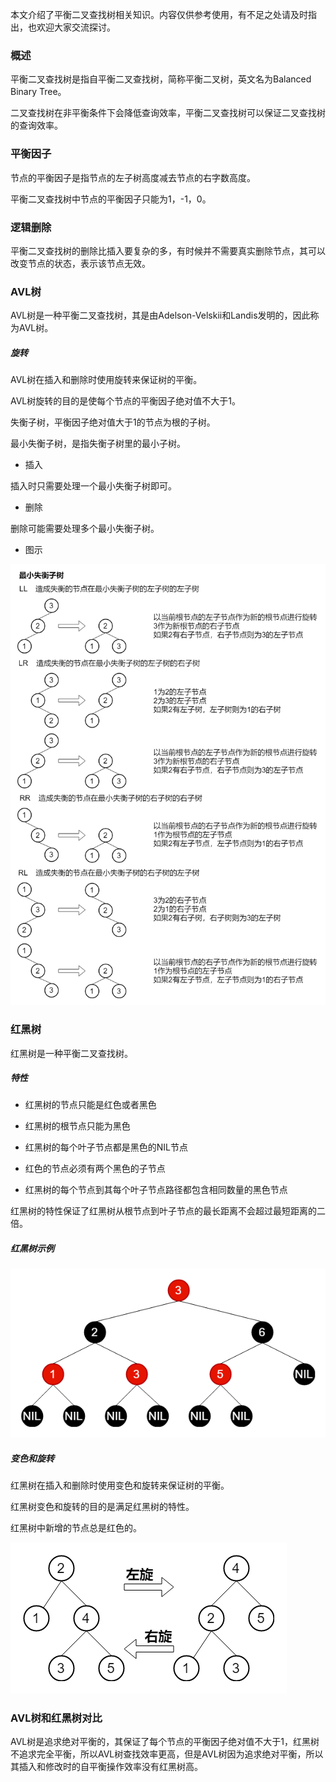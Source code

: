 本文介绍了平衡二叉查找树相关知识。内容仅供参考使用，有不足之处请及时指出，也欢迎大家交流探讨。

### 概述

平衡二叉查找树是指自平衡二叉查找树，简称平衡二叉树，英文名为Balanced Binary Tree。

二叉查找树在非平衡条件下会降低查询效率，平衡二叉查找树可以保证二叉查找树的查询效率。

### 平衡因子

节点的平衡因子是指节点的左子树高度减去节点的右字数高度。

平衡二叉查找树中节点的平衡因子只能为1，-1，0。

### 逻辑删除

平衡二叉查找树的删除比插入要复杂的多，有时候并不需要真实删除节点，其可以改变节点的状态，表示该节点无效。

### AVL树

AVL树是一种平衡二叉查找树，其是由Adelson-Velskii和Landis发明的，因此称为AVL树。

##### 旋转

AVL树在插入和删除时使用旋转来保证树的平衡。

AVL树旋转的目的是使每个节点的平衡因子绝对值不大于1。

失衡子树，平衡因子绝对值大于1的节点为根的子树。

最小失衡子树，是指失衡子树里的最小子树。

* 插入

插入时只需要处理一个最小失衡子树即可。

* 删除

删除可能需要处理多个最小失衡子树。

* 图示

![AVL树-旋转](./image/AVL树-旋转.png)

### 红黑树

红黑树是一种平衡二叉查找树。

##### 特性

* 红黑树的节点只能是红色或者黑色

* 红黑树的根节点只能为黑色

* 红黑树的每个叶子节点都是黑色的NIL节点

* 红色的节点必须有两个黑色的子节点

* 红黑树的每个节点到其每个叶子节点路径都包含相同数量的黑色节点

红黑树的特性保证了红黑树从根节点到叶子节点的最长距离不会超过最短距离的二倍。

##### 红黑树示例

![红黑树示例](./image/红黑树示例.png)

##### 变色和旋转

红黑树在插入和删除时使用变色和旋转来保证树的平衡。

红黑树变色和旋转的目的是满足红黑树的特性。

红黑树中新增的节点总是红色的。

![红黑树-旋转](./image/红黑树-旋转.png)

### AVL树和红黑树对比

AVL树是追求绝对平衡的，其保证了每个节点的平衡因子绝对值不大于1，红黑树不追求完全平衡，所以AVL树查找效率更高，但是AVL树因为追求绝对平衡，所以其插入和修改时的自平衡操作效率没有红黑树高。